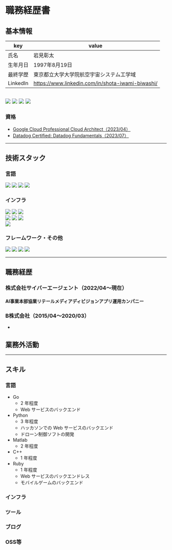 # 職務経歴書

## 基本情報

|key|value|
|---|---|
|氏名|岩見彰太|
|生年月日|1997年8月19日|
|最終学歴|東京都立大学大学院航空宇宙システム工学域|
|LinkedIn|https://www.linkedin.com/in/shota-iwami-biwashi/|

[<img src="https://img.shields.io/badge/-biwashi-3EA8FF.svg?logo=zenn&style=popout">](https://zenn.dev/biwashi) [<img src="https://img.shields.io/badge/-B__Sardine-000000.svg?logo=x&style=popout">](https://twitter.com/B_Sardine) <img src="https://img.shields.io/badge/-Shota%20Iwami-0A66C2.svg?logo=Linkedin&style=popout"> <img src="https://img.shields.io/badge/-BIwashi-181717.svg?logo=Github&style=popout">
---

### 資格
- [Google Cloud Professional Cloud Architect（2023/04）](https://www.credential.net/a7e784e3-fc3e-4b21-bb96-6890d867b6a4)
- [Datadog Certified: Datadog Fundamentals（2023/07）](https://www.credly.com/badges/9e3a9ae6-46e5-4654-8911-c39b4c157cea/linked_in?t=ry3g0t)


---

## 技術スタック

### 言語
<img src="https://img.shields.io/badge/-Go-76E1FE.svg?logo=go&style=popout">
<img src="https://img.shields.io/badge/-Python-3776AB.svg?logo=python&style=popout">
<img src="https://img.shields.io/badge/-Ruby-CC342D.svg?logo=ruby&style=popout">
<img src="https://img.shields.io/badge/-C++-00599C.svg?logo=cplusplus&style=popout">

### インフラ
<img src="https://img.shields.io/badge/-AWS-232F3E.svg?logo=amazon-aws&style=popout">

<img src="https://img.shields.io/badge/-AWS%20Fargate-FF9900.svg?logo=aws-fargate&style=popout">

<img src="https://img.shields.io/badge/-AWS%20Aurora-3B4AC7.svg?&style=popout">

<br>

<img src="https://img.shields.io/badge/-Google%20Cloud-4285F4.svg?logo=google-cloud&style=popout">
<img src="https://img.shields.io/badge/-Cloud%20Run-4285F4.svg?logo=google-cloud&style=popout">
<img src="https://img.shields.io/badge/-Cloud%20Spanner-4285F4.svg?logo=google-cloud&style=popout">

<br>

<img src="https://img.shields.io/badge/-Datadog-632CA6.svg?logo=Datadog&style=popout">


### フレームワーク・その他
<img src="https://img.shields.io/badge/-gRPC-5CAFB4.svg?logo=&style=popout">
<img src="https://img.shields.io/badge/-grpc--gateway-5CAFB4.svg?logo=&style=popout">
<img src="https://img.shields.io/badge/-Rails-CC0000.svg?logo=rubyonrails&style=popout">
<img src="https://img.shields.io/badge/-Flask-000000.svg?logo=flask&style=popout">


---

## 職務経歴

### 株式会社サイバーエージェント（2022/04〜現在）

#### AI事業本部協業リテールメディアディビジョンアプリ運用カンパニー


### B株式会社（2015/04〜2020/03）
- 

## 業務外活動

---


## スキル
### 言語

- Go
  - 2 年程度
  - Web サービスのバックエンド
- Python
  - 3 年程度
  - ハッカソンでの Web サービスのバックエンド
  - ドローン制御ソフトの開発
- Matlab
  - 2 年程度
- C++
  - 1 年程度
- Ruby
  - 1 年程度
  - Web サービスのバックエンドレス
  - モバイルゲームのバックエンド


### インフラ

### ツール

### ブログ

### OSS等